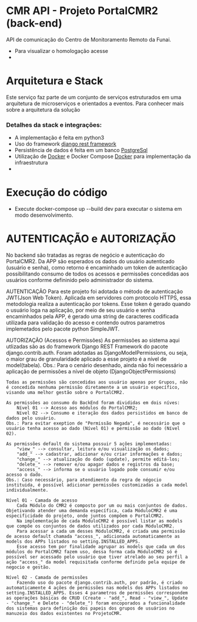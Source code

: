 # CMR API - Projeto PortalCMR2 (back-end)

API de comunicação do Centro de Monitoramento Remoto da Funai.

- Para visualizar o homologação acesse
-

# Arquitetura e Stack

Este serviço faz parte de um conjunto de serviços estruturados em uma arquitetura de microserviços e orientados a eventos. Para conhecer mais sobre a arquitetura da solução

### Detalhes da stack e integrações:

- A implementação é feita em python3
- Uso do framework [django rest framework](https://www.django-rest-framework.org/)
- Persistência de dados é feita em um banco [PostgreSql](https://www.postgresql.org/)
- Utilização de [Docker](https://www.docker.com/) e Docker Compose [Docker](https://docs.docker.com/compose/) para implementação da infraestrutura
-

# Execução do código

- Execute docker-compose up --build dev para executar o sistema em modo desenvolvimento.

# AUTENTICAÇÃO e AUTORIZAÇÃO

No backend são tratadas as regras de negócio e autenticação do PortalCMR2. Da APP são esperados os dados do usuário autenticado (usuário e senha), como retorno é encaminhado um token de autenticação possibilitando consumo de todos os acessos e permissões concedidas aos usuários conforme defininido pelo administrador do sistema.

AUTENTICAÇÃO
Para este projeto foi adotada o método de autenticação JWT(Json Web Token). Aplicada em servidores com protocolo HTTPS, essa metodologia realiza a autenticação por tokens.
Esse token é gerado quando o usuário loga na aplicação, por meio de seu usuário e senha encaminhados pela APP,
é gerado uma string de caracteres codificada utilizada para validação do acesso e contendo outros parametros implemetados pelo pacote python SimpleJWT.

AUTORIZAÇÃO (Acessos e Permissões)
As permissões ao sistema aqui utlizadas são as do framework Django REST Framework do pacote django.contrib.auth.
Foram adotadas as DjangoModelPermissions, ou seja, o maior grau de granularidade aplicado a esse projeto é a nível de model(tabela).
Obs.: Para o cenário desenhado, ainda não foi necessário a aplicação de permissões a nível de objeto (DjangoObjectPermissions)

    Todas as permissões são concedidas aos usuário apenas por Grupos, não é concedida nenhuma permissão diretamente a um usuário específico, visando uma melhor gestão sobre o PortalCMR2.

    As permissões ao consumo do BackEnd foram divididas em dois níves:
        Nível 01 --> Acesso aos módulos do PortalCMR2;
        Nível 02 --> Consumo e iteração dos dados persistidos em banco de dados pelo usuário.
    Obs.: Para evitar exeption de "Permissão Negada", é necessário que o usuário tenha acesso ao dado (Nível 01) e permissão ao dado (Nível 02).

    As permissões default do sistema possuir 5 ações implementadas:
        "view_" --> consultar, leitura e/ou visualização os dados;
        "add_" --> cadastrar, adicionar e/ou criar informações e dados;
        "change_" --> atualização do dado (update), permite editá-los;
        "delete_" --> remover e/ou apagar dados e registros da base;
        "access_" --> informa se o usuário logado pode consumir e/ou acesso o dado.
    Obs.: Caso necessário, para atendimento da regra de négocio instituida, é possível adicionar permissões customizadas a cada model individualmente.

    Nível 01 - Camada de acesso
        Cada Módulo do CMR2 é composto por um ou mais conjuntos de dados. Objetivando atender uma demanda específica, cada MóduloCMR2 é uma especificidade do projeto, onde juntos compõem o PortalCMR2.
        Na implementação de cada MóduloCMR2 é possível listar as models que compõe os conjuntos de dados utilizados por cada MóduloCMR2.
        Para acessar a cada um desses MóduloCMR2, é criada uma permissão de acesso default chamada "access_", adicionada automaticamente as models dos APPs listados no setting.INSTALLED_APPS.
        Esse acesso tem por finalidade agrupar as models que cada um dos módulos do PortalCMR2 fazem uso, dessa forma cada MóduloCMR2 só é possível ser acessado pelo usuário que tiver atrelado ao seu perfil a ação "access_" da model requisitada conforme definido pela equipe de negocio e gestão.

    Nível 02 - Camada de permissões
        Fazendo uso do pacote django.contrib.auth, por padrão, é criado automaticamente 4 ações de permissões nas models dos APPs listados no setting.INSTALLED_APPS. Esses 4 parametros de permissões correspondem as operações básicas de CRUD (Create - "add_", Read - "view_", Update - "change_" e Delete - "delete_") foram encoporados a funcionalidade dos sistemas para definição dos papeis dos grupos de usuários no manuzeio dos dados existentes no ProjetoCMR.
